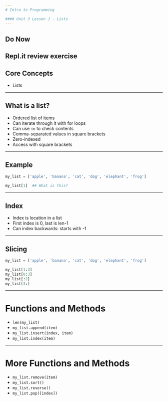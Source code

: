 ```yaml
---
# Intro to Programming

#### Unit 3 Lesson J - Lists
---
```

## Do Now

Repl.it review exercise
---
## Core Concepts

* Lists
---
## What is a list?

* Ordered list of items
* Can iterate through it with for loops
* Can use `in` to check contents
* Comma-separated values in square brackets
* Zero-indexed
* Access with square brackets
---
## Example

```python
my_list = ['apple', 'banana', 'cat', 'dog', 'elephant', 'frog']

my_list[1]  ## What is this?
```
---
## Index

* Index is location in a list
* First index is 0, last is len-1
* Can index backwards: starts with -1
---
## Slicing

```python
my_list = ['apple', 'banana', 'cat', 'dog', 'elephant', 'frog']

my_list[1:3] 
my_list[0:3]
my_list[:2]
my_list[3:]
```
---
# Functions and Methods

* `len(my_list)`
* `my_list.append(item)`
* `my_list.insert(index, item)`
* `my_list.index(item)`
---
# More Functions and Methods
* `my_list.remove(item)`
* `my_list.sort()`
* `my_list.reverse()`
* `my_list.pop([index])`